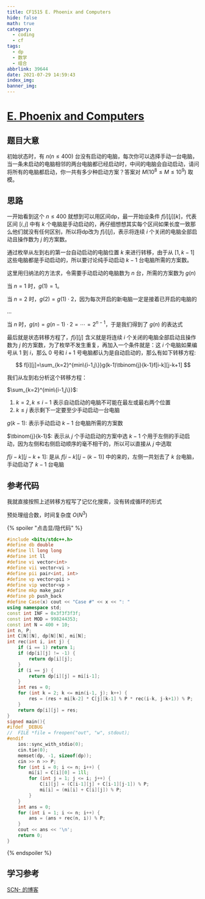 ```yaml
---
title: CF1515 E. Phoenix and Computers
hide: false
math: true
category:
  - coding
  - cf
tags:
  - dp
  - 数学
  - 组合
abbrlink: 39644
date: 2021-07-29 14:59:43
index_img:
banner_img:
---
```


# [E. Phoenix and Computers](https://codeforces.com/contest/1515/problem/E)

## 题目大意

初始状态时，有 $n(n\leqslant 400)$ 台没有启动的电脑，每次你可以选择手动一台电脑，当一条未启动的电脑相邻的两台电脑都已经启动时，中间的电脑会自动启动，请问将所有的电脑都启动，你一共有多少种启动方案？答案对 $M(10^8\leqslant M\leqslant 10^9)$ 取模。

## 思路

一开始看到这个 $n\leqslant 400$ 就想到可以用区间dp，最一开始设条件 $f[i][j][k]$，代表区间 $[i,j]$ 中有 $k$ 个电脑是手动启动的，再仔细想想其实每个区间如果长度一致那么他们就没有任何区别，所以将dp改为 $f[i][j]$，表示将连续 $i$ 个关闭的电脑全部启动且操作数为 $j$ 的方案数。

通过枚举从左到右的第一台自动启动的电脑位置 $k$ 来进行转移，由于从 $[1,k-1]$ 这些电脑都是手动启动的，所以要讨论纯手动启动 $k-1$ 台电脑所需的方案数。

这里用归纳法的方法求，令需要手动启动的电脑数为 $n$ 台，所需的方案数为 $g(n)$

当 $n=1$ 时，$g(1)=1$。

当 $n=2$ 时，$g(2)=g(1)\cdot 2$，因为每次开启的新电脑一定是接着已开启的电脑的

...

当 $n$ 时，$g(n)=g(n-1)\cdot 2=\cdots=2^{n-1}$，于是我们得到了 $g(n)$ 的表达式

最后就是状态转移方程了，$f[i][j]$ 含义就是将连续 $i$ 个关闭的电脑全部启动且操作数为 $j$ 的方案数，为了枚举不发生重复，再加入一个条件就是：这 $i$ 个电脑如果编号从 $1$ 到 $i$，那么 $0$ 号和 $i+1$ 号电脑都认为是自动启动的，那么有如下转移方程:

$$
f[i][j]=\sum_{k=2}^{min\{i-1,j\}}g(k-1)\tbinom{j}{k-1}f[i-k][j-k+1]
$$

我们从左到右分析这个转移方程：

$\sum_{k=2}^{min\{i-1,j\}}$: 
1. $k=2,k\leqslant i-1$ 表示自动启动的电脑不可能在最左或最右两个位置
2. $k\leqslant j$ 表示剩下一定要至少手动启动一台电脑

$g(k-1)$: 表示手动启动 $k-1$ 台电脑所需的方案数

$\tbinom{j}{k-1}$: 表示从 $j$ 个手动启动的方案中选 $k-1$ 个用于左侧的手动启动，因为左侧和右侧启动顺序的毫不相干的，所以可以直接从 $j$ 中选取

$f[i-k][j-k+1]$: 是从 $f[i-k][j-(k-1)]$ 中的来的，左侧一共划去了 $k$ 台电脑，手动启动了 $k-1$ 台电脑

## 参考代码

我就直接按照上述转移方程写了记忆化搜索，没有转成循环的形式

预处理组合数，时间复杂度 $O(N^3)$

{% spoiler "点击显/隐代码" %}
```c++
#include <bits/stdc++.h>
#define db double
#define ll long long
#define int ll
#define vi vector<int>
#define vii vector<vi >
#define pii pair<int, int>
#define vp vector<pii >
#define vip vector<vp >
#define mkp make_pair
#define pb push_back
#define Case(x) cout << "Case #" << x << ": "
using namespace std;
const int INF = 0x3f3f3f3f;
const int MOD = 998244353;
const int N = 400 + 10;
int n, P;
int C[N][N], dp[N][N], mi[N];
int rec(int i, int j) {
	if (i == 1) return 1;
	if (dp[i][j] != -1) {
		return dp[i][j];
	}
	if (i == j) {
		return dp[i][j] = mi[i-1];
	}
	int res = 0;
	for (int k = 2; k <= min(i-1, j); k++) {
		res = (res + mi[k-2] * C[j][k-1] % P * rec(i-k, j-k+1)) % P;
	}
	return dp[i][j] = res;
}
signed main(){
#ifdef _DEBUG
//	FILE *file = freopen("out", "w", stdout);
#endif
	ios::sync_with_stdio(0);
	cin.tie(0);
	memset(dp, -1, sizeof(dp));
	cin >> n >> P;
	for (int i = 0; i <= n; i++) {
		mi[i] = C[i][0] = 1ll;
		for (int j = 1; j <= i; j++) {
			C[i][j] = (C[i-1][j] + C[i-1][j-1]) % P;
			mi[i] = (mi[i] + C[i][j]) % P;
		}
	}
	int ans = 0;
	for (int i = 1; i <= n; i++) {
		ans = (ans + rec(n, i)) % P;
	}
	cout << ans << '\n';
	return 0;
}
```
{% endspoiler %}

## 学习参考

[SCN- 的博客](https://www.luogu.com.cn/blog/SCN/solution-cf1515e)
